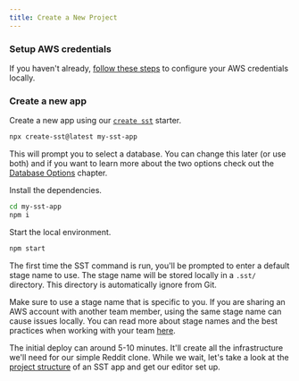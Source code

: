 ```yaml
---
title: Create a New Project
---
```


### Setup AWS credentials

If you haven't already, [follow these steps](../advanced/iam-credentials.md#loading-from-a-file) to configure your AWS credentials locally.

### Create a new app

Create a new app using our [`create sst`](../packages/create-sst.md) starter. 

```bash
npx create-sst@latest my-sst-app
```

This will prompt you to select a database. You can change this later (or use both) and if you want to learn more about the two options check out the [Database Options](database-options) chapter.

Install the dependencies.

```bash
cd my-sst-app
npm i
```

Start the local environment.

```bash
npm start
```

The first time the SST command is run, you'll be prompted to enter a default stage name to use. The stage name will be stored locally in a `.sst/` directory. This directory is automatically ignore from Git.

Make sure to use a stage name that is specific to you. If you are sharing an AWS account with another team member, using the same stage name can cause issues locally. You can read more about stage names and the best practices when working with your team [here](../working-with-your-team.md).

The initial deploy can around 5-10 minutes. It'll create all the infrastructure we'll need for our simple Reddit clone. While we wait, let's take a look at the [project structure](project-structure.md) of an SST app and get our editor set up.
